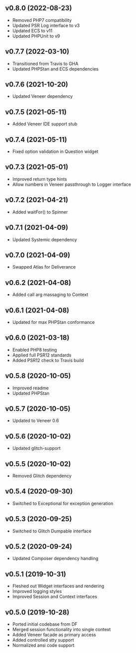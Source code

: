 ## v0.8.0 (2022-08-23)
* Removed PHP7 compatibility
* Updated PSR Log interface to v3
* Updated ECS to v11
* Updated PHPUnit to v9

## v0.7.7 (2022-03-10)
* Transitioned from Travis to GHA
* Updated PHPStan and ECS dependencies

## v0.7.6 (2021-10-20)
* Updated Veneer dependency

## v0.7.5 (2021-05-11)
* Added Veneer IDE support stub

## v0.7.4 (2021-05-11)
* Fixed option validation in Question widget

## v0.7.3 (2021-05-01)
* Improved return type hints
* Allow numbers in Veneer passthrough to Logger interface

## v0.7.2 (2021-04-21)
* Added waitFor() to Spinner

## v0.7.1 (2021-04-09)
* Updated Systemic dependency

## v0.7.0 (2021-04-09)
* Swapped Atlas for Deliverance

## v0.6.2 (2021-04-08)
* Added call arg massaging to Context

## v0.6.1 (2021-04-08)
* Updated for max PHPStan conformance

## v0.6.0 (2021-03-18)
* Enabled PHP8 testing
* Applied full PSR12 standards
* Added PSR12 check to Travis build

## v0.5.8 (2020-10-05)
* Improved readme
* Updated PHPStan

## v0.5.7 (2020-10-05)
* Updated to Veneer 0.6

## v0.5.6 (2020-10-02)
* Updated glitch-support

## v0.5.5 (2020-10-02)
* Removed Glitch dependency

## v0.5.4 (2020-09-30)
* Switched to Exceptional for exception generation

## v0.5.3 (2020-09-25)
* Switched to Glitch Dumpable interface

## v0.5.2 (2020-09-24)
* Updated Composer dependency handling

## v0.5.1 (2019-10-31)
* Fleshed out Widget interfaces and rendering
* Improved logging styles
* Improved Session and Context interfaces

## v0.5.0 (2019-10-28)
* Ported initial codebase from DF
* Merged session functionality into single context
* Added Veneer facade as primary access
* Added controlled stty support
* Normalized ansi code support

